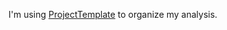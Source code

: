 I'm using [ProjectTemplate](http://projecttemplate.net/ "ProjectTemplate") to organize my analysis.
